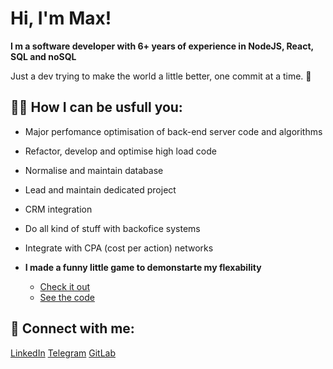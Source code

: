<h1>Hi, I'm Max!</h1>
<b>I m a software developer with 6+ years of experience in NodeJS, React, SQL and noSQL</b>

Just a dev trying to make the world a little better, one commit at a time. 👯

<h2>👨‍💼 How I can be usfull you:</h2>

- Major perfomance optimisation of back-end server code and algorithms
- Refactor, develop and optimise high load code
- Normalise and maintain database
- Lead and maintain dedicated project
- CRM integration
- Do all kind of stuff with backofice systems
- Integrate with CPA (cost per action) networks

- <b>I made a funny little game to demonstarte my flexability</b>
  - [Check it out](https://maximkaygorodov.github.io/BouncyBalls/)
  - [See the code ](https://github.com/MaximKaygorodov/BouncyBalls)


<h2> 🤳 Connect with me:</h2>


<a href="https://www.linkedin.com/in/maxim-kaygorodov-9b2b341b3">LinkedIn</a> <a href="https://t.me/Makosok">Telegram</a> <a href="https://gitlab.fxgam.es/m.kaigorodov">GitLab</a>

<!--
**joshmadakor1/joshmadakor1** is a ✨ _special_ ✨ repository because its `README.md` (this file) appears on your GitHub profile.

Here are some ideas to get you started:

- 🔭 I’m currently working on ...
- 🌱 I’m currently learning ...
- 👯 I’m looking to collaborate on ...
- 🤔 I’m looking for help with ...
- 💬 Ask me about ...
- 📫 How to reach me: ...
- 😄 Pronouns: ...
- ⚡ Fun fact: ...
-->
